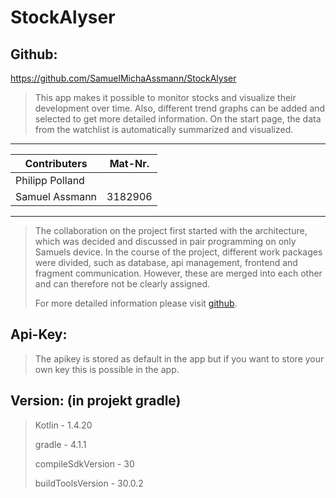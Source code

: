 # StockAlyser

## Github:

https://github.com/SamuelMichaAssmann/StockAlyser

>This app makes it possible to monitor stocks and visualize their development over time.
>Also, different trend graphs can be added and selected to get more detailed information. 
>On the start page, the data from the watchlist is automatically summarized and visualized.

---

| Contributers    | Mat-Nr. |
|-----------------|---------|
| Philipp Polland |         |
| Samuel Assmann  | 3182906 |

---

>The collaboration on the project first started with the architecture, which was decided and discussed in pair programming on only Samuels device.
>In the course of the project, different work packages were divided, such as database, api management, frontend and fragment communication.
>However, these are merged into each other and can therefore not be clearly assigned.
>
>For more detailed information please visit [github](https://github.com/SamuelMichaAssmann/StockAlyser/graphs/commit-activity).

## Api-Key:

> The apikey is stored as default in the app but if you want to store your own key this is possible in the app.

## Version: (in projekt gradle)

> Kotlin - 1.4.20
>
> gradle - 4.1.1
>
> compileSdkVersion - 30
>
> buildToolsVersion - 30.0.2

